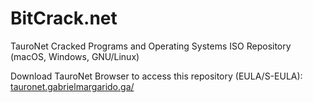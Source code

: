 # BitCrack.net
TauroNet Cracked Programs and Operating Systems ISO Repository (macOS, Windows, GNU/Linux)

Download TauroNet Browser to access this repository (EULA/S-EULA):
[tauronet.gabrielmargarido.ga/](http://tauronet.gabrielmargarido.ga/)
